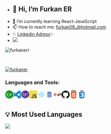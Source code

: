 - ## 👋 Hi, I’m Furkan ER
- 🌱 I’m currently learning React-JavaScript
- 📫 How to reach me: furkan08_@hotmail.com
- ✨ [Linkedin Adress](https://www.linkedin.com/in/furkaner0/)✨
- <a href = "https://medium.com/@furkanerr/"> <img src = "https://img.shields.io/badge/Medium-12100E?style=for-the-badge&logo=medium&logoColor=white"></a>
<p align="left"> <img src="https://komarev.com/ghpvc/?username=furkanerr&label=Profile%20views&color=0e75b6&style=flat" alt="furkanerr" /> </p>
<br />
<p align="left"> <a href="https://github.com/ryo-ma/github-profile-trophy"><img src="https://github-profile-trophy.vercel.app/?username=furkanerr" alt="furkaner" /></a> </p>

### Languages and Tools:
<img align="left" src="https://raw.githubusercontent.com/github/explore/80688e429a7d4ef2fca1e82350fe8e3517d3494d/topics/csharp/csharp.png" width="26" height="26" />
<img align="left" alt="Visual Studio Code" width="26px" src="https://raw.githubusercontent.com/github/explore/80688e429a7d4ef2fca1e82350fe8e3517d3494d/topics/visual-studio-code/visual-studio-code.png" />
<img align="left" src="https://raw.githubusercontent.com/github/explore/80688e429a7d4ef2fca1e82350fe8e3517d3494d/topics/dotnet/dotnet.png" width="25" height="25" />
<img align="left" alt="JavaScript" width="26px" src="https://raw.githubusercontent.com/github/explore/80688e429a7d4ef2fca1e82350fe8e3517d3494d/topics/javascript/javascript.png" />
<img align="left" alt="React" width="26px" src="https://raw.githubusercontent.com/github/explore/80688e429a7d4ef2fca1e82350fe8e3517d3494d/topics/react/react.png" />
<img align="left" alt="SQL" width="26px" src="https://raw.githubusercontent.com/github/explore/80688e429a7d4ef2fca1e82350fe8e3517d3494d/topics/sql/sql.png" />
<img align="left" alt="Git" width="26px" src="https://raw.githubusercontent.com/github/explore/80688e429a7d4ef2fca1e82350fe8e3517d3494d/topics/git/git.png" />
<img align="left" alt="GitHub" width="26px" src="https://raw.githubusercontent.com/github/explore/78df643247d429f6cc873026c0622819ad797942/topics/github/github.png" />
<img align="left" alt="HTML5" width="26px" src="https://raw.githubusercontent.com/github/explore/80688e429a7d4ef2fca1e82350fe8e3517d3494d/topics/html/html.png" />
<img align="left" alt="CSS3" width="26px" src="https://raw.githubusercontent.com/github/explore/80688e429a7d4ef2fca1e82350fe8e3517d3494d/topics/css/css.png" />
<br />
<br />

## <summary>:bulb:  Most Used Languages</summary>
<img src="https://github-readme-stats.vercel.app/api/top-langs/?username=furkanerr&layout=compact&theme=dark" >
<br />



<br />
<br />

<!---
furkanerr/furkanerr is a ✨ special ✨ repository because its `README.md` (this file) appears on your GitHub profile.
You can click the Preview link to take a look at your changes.
--->
